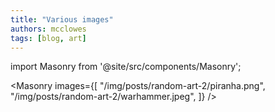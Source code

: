 ```yaml
---
title: "Various images"
authors: mcclowes
tags: [blog, art]
---
```


import Masonry from '@site/src/components/Masonry';

<!--truncate-->

<Masonry 
  images={[
    "/img/posts/random-art-2/piranha.png",
    "/img/posts/random-art-2/warhammer.jpeg",
  ]}
/>